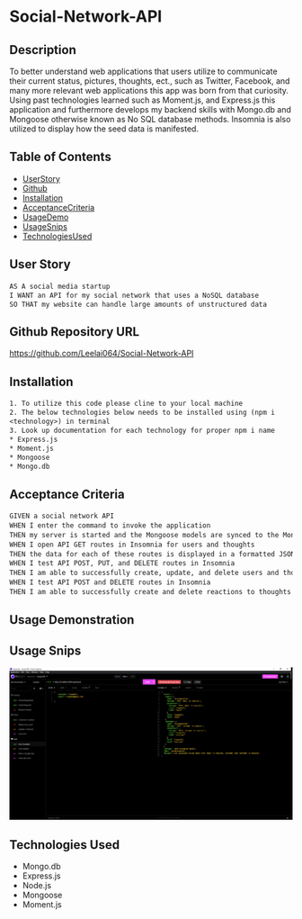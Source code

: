 # Social-Network-API

## Description
To better understand web applications that users utilize to communicate their current status, pictures, thoughts, ect., such as Twitter, Facebook, and many more relevant web applications this app was born from that curiosity. Using past technologies learned such as Moment.js, and Express.js this application and furthermore develops my backend skills with Mongo.db and Mongoose otherwise known as No SQL database methods. Insomnia is also utilized to display how the seed data is manifested.

## Table of Contents
* [UserStory](#user-story)
* [Github](#github-repository-url)
* [Installation](#installation)
* [AcceptanceCriteria](#acceptance-criteria)
* [UsageDemo](#usage-demonstration)
* [UsageSnips](#usage-snips)
* [TechnologiesUsed](#technologies-used)

## User Story

```
AS A social media startup
I WANT an API for my social network that uses a NoSQL database
SO THAT my website can handle large amounts of unstructured data

```
## Github Repository URL

https://github.com/Leelai064/Social-Network-API

## Installation
```
1. To utilize this code please cline to your local machine
2. The below technologies below needs to be installed using (npm i <technology>) in terminal
3. Look up documentation for each technology for proper npm i name
* Express.js
* Moment.js
* Mongoose
* Mongo.db
```
## Acceptance Criteria
```md
GIVEN a social network API
WHEN I enter the command to invoke the application
THEN my server is started and the Mongoose models are synced to the MongoDB database
WHEN I open API GET routes in Insomnia for users and thoughts
THEN the data for each of these routes is displayed in a formatted JSON
WHEN I test API POST, PUT, and DELETE routes in Insomnia
THEN I am able to successfully create, update, and delete users and thoughts in my database
WHEN I test API POST and DELETE routes in Insomnia
THEN I am able to successfully create and delete reactions to thoughts and add and remove friends to a user’s friend list
```

## Usage Demonstration



## Usage Snips

![UsageSnips](./assets/InsomniaSnip.png)

## Technologies Used

* Mongo.db
* Express.js
* Node.js
* Mongoose
* Moment.js